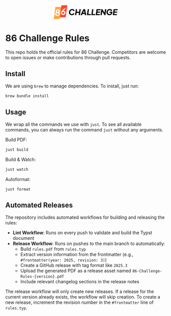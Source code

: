 <div align="center">
  <picture>
    <source media="(prefers-color-scheme: dark)" srcset="./images/logo-dark-mode.png">
    <img src="./images/logo.png" width="200px">
  </picture>
</div>

# 86 Challenge Rules

This repo holds the official rules for 86 Challenge. Competitors are welcome to open issues or make contributions through pull requests.

## Install

We are using `brew` to manage dependencies. To install, just run:

```bash
brew bundle install
```

## Usage

We wrap all the commands we use with `just`. To see all available commands, you can always run the command `just` without any arguments.

Build PDF:

```bash
just build
```

Build & Watch:

```bash
just watch
```

Autoformat:

```bash
just format
```

## Automated Releases

The repository includes automated workflows for building and releasing the rules:

- **Lint Workflow**: Runs on every push to validate and build the Typst document
- **Release Workflow**: Runs on pushes to the main branch to automatically:
  - Build `rules.pdf` from `rules.typ`
  - Extract version information from the frontmatter (e.g., `#frontmatter(year: 2025, revision: 3)`)
  - Create a GitHub release with tag format like `2025.3`
  - Upload the generated PDF as a release asset named `86-Challenge-Rules-{version}.pdf`
  - Include relevant changelog sections in the release notes

The release workflow will only create new releases. If a release for the current version already exists, the workflow will skip creation. To create a new release, increment the revision number in the `#frontmatter` line of `rules.typ`.
